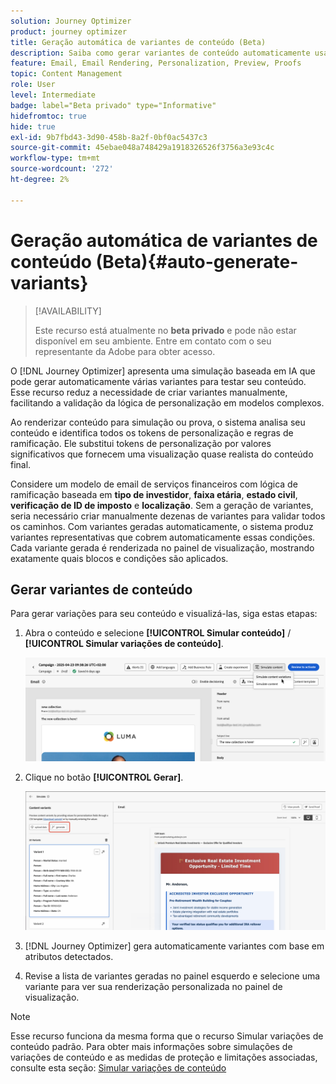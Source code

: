 ```yaml
---
solution: Journey Optimizer
product: journey optimizer
title: Geração automática de variantes de conteúdo (Beta)
description: Saiba como gerar variantes de conteúdo automaticamente usando a simulação baseada em IA.
feature: Email, Email Rendering, Personalization, Preview, Proofs
topic: Content Management
role: User
level: Intermediate
badge: label="Beta privado" type="Informative"
hidefromtoc: true
hide: true
exl-id: 9b7fbd43-3d90-458b-8a2f-0bf0ac5437c3
source-git-commit: 45ebae048a748429a1918326526f3756a3e93c4c
workflow-type: tm+mt
source-wordcount: '272'
ht-degree: 2%

---
```


# Geração automática de variantes de conteúdo (Beta){#auto-generate-variants}

>[!AVAILABILITY]
>
>Este recurso está atualmente no **beta privado** e pode não estar disponível em seu ambiente. Entre em contato com o seu representante da Adobe para obter acesso.

O [!DNL Journey Optimizer] apresenta uma simulação baseada em IA que pode gerar automaticamente várias variantes para testar seu conteúdo. Esse recurso reduz a necessidade de criar variantes manualmente, facilitando a validação da lógica de personalização em modelos complexos.

Ao renderizar conteúdo para simulação ou prova, o sistema analisa seu conteúdo e identifica todos os tokens de personalização e regras de ramificação. Ele substitui tokens de personalização por valores significativos que fornecem uma visualização quase realista do conteúdo final.

Considere um modelo de email de serviços financeiros com lógica de ramificação baseada em **tipo de investidor**, **faixa etária**, **estado civil**, **verificação de ID de imposto** e **localização**. Sem a geração de variantes, seria necessário criar manualmente dezenas de variantes para validar todos os caminhos. Com variantes geradas automaticamente, o sistema produz variantes representativas que cobrem automaticamente essas condições.  Cada variante gerada é renderizada no painel de visualização, mostrando exatamente quais blocos e condições são aplicados.

## Gerar variantes de conteúdo

Para gerar variações para seu conteúdo e visualizá-las, siga estas etapas:

1. Abra o conteúdo e selecione **[!UICONTROL Simular conteúdo]** / **[!UICONTROL Simular variações de conteúdo]**.

   ![](assets/simulate-sample.png)

2. Clique no botão **[!UICONTROL Gerar]**.

   ![](assets/simulate-generate-variant.png)

3. [!DNL Journey Optimizer] gera automaticamente variantes com base em atributos detectados.

4. Revise a lista de variantes geradas no painel esquerdo e selecione uma variante para ver sua renderização personalizada no painel de visualização.

>[!NOTE]
>
>Esse recurso funciona da mesma forma que o recurso Simular variações de conteúdo padrão. Para obter mais informações sobre simulações de variações de conteúdo e as medidas de proteção e limitações associadas, consulte esta seção: [Simular variações de conteúdo](../test-approve/simulate-sample-input.md)
